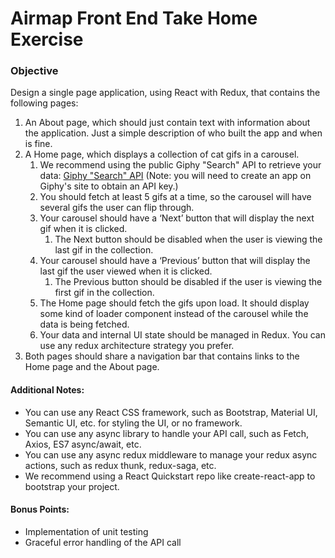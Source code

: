 # Airmap Front End Take Home Exercise

### Objective

Design a single page application, using React with Redux, that contains the following pages:

1. An About page, which should just contain text with information about the application. Just a simple description of who built the app and when is fine.
2. A Home page, which displays a collection of cat gifs in a carousel.
    1. We recommend using the public Giphy "Search" API to retrieve your data: [Giphy "Search" API](https://developers.giphy.com/docs/) (Note: you will need to create an app on Giphy's site to obtain an API key.) 
    2. You should fetch at least 5 gifs at a time, so the carousel will have several gifs the user can flip through.
    3. Your carousel should have a ‘Next’ button that will display the next gif when it is clicked.
        1. The Next button should be disabled when the user is viewing the last gif in the collection.
    4. Your carousel should have a ‘Previous’ button that will display the last gif the user viewed when it is clicked. 
        1. The Previous button should be disabled if the user is viewing the first gif in the collection. 
    5. The Home page should fetch the gifs upon load. It should display some kind of loader component instead of the carousel while the data is being fetched.
    6. Your data and internal UI state should be managed in Redux. You can use any redux architecture strategy you prefer.
3. Both pages should share a navigation bar that contains links to the Home page and the About page.

#### Additional Notes:
- You can use any React CSS framework, such as Bootstrap, Material UI, Semantic UI, etc. for styling the UI, or no framework. 
- You can use any async library to handle your API call, such as Fetch, Axios, ES7 async/await, etc.
- You can use any async redux middleware to manage your redux async actions, such as redux thunk, redux-saga, etc.
- We recommend using a React Quickstart repo like create-react-app to bootstrap your project. 

#### Bonus Points:
- Implementation of unit testing
- Graceful error handling of the API call
